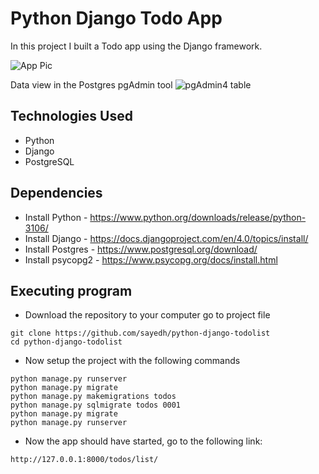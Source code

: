 # Python Django Todo App
In this project I built a Todo app using the Django framework. 

![App Pic](https://user-images.githubusercontent.com/30685241/183311860-34cb1274-7b57-49c3-98e7-16eeb9ccdb71.jpg)


Data view in the Postgres pgAdmin tool
![pgAdmin4 table](https://user-images.githubusercontent.com/30685241/183311863-409acd74-e0a0-485b-9e96-57365bb4f52d.jpg)



## Technologies Used
* Python
* Django
* PostgreSQL

## Dependencies
* Install Python - https://www.python.org/downloads/release/python-3106/
* Install Django - https://docs.djangoproject.com/en/4.0/topics/install/
* Install Postgres - https://www.postgresql.org/download/
* Install psycopg2 - https://www.psycopg.org/docs/install.html

## Executing program
* Download the repository to your computer go to project file
```
git clone https://github.com/sayedh/python-django-todolist
cd python-django-todolist
```

* Now setup the project with the following commands
```
python manage.py runserver
python manage.py migrate
python manage.py makemigrations todos
python manage.py sqlmigrate todos 0001
python manage.py migrate
python manage.py runserver
```
* Now the app should have started, go to the following link:
```
http://127.0.0.1:8000/todos/list/
```
